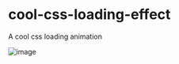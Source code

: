 # cool-css-loading-effect
 A cool css loading animation

![image](https://github.com/gtchakama/cool-css-loading-effect/assets/37905683/717ccfbf-2571-4c75-a54e-f5fe4a9b2967)
